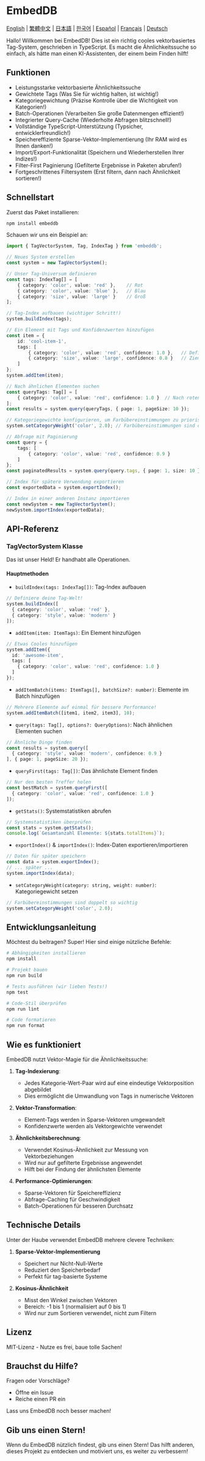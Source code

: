 # EmbedDB

[English](README.md) | [繁體中文](README.zh-TW.md) | [日本語](README.ja.md) | [한국어](README.ko.md) | [Español](README.es.md) | [Français](README.fr.md) | [Deutsch](README.de.md)

Hallo! Willkommen bei EmbedDB! Dies ist ein richtig cooles vektorbasiertes Tag-System, geschrieben in TypeScript. Es macht die Ähnlichkeitssuche so einfach, als hätte man einen KI-Assistenten, der einem beim Finden hilft! 

## Funktionen

- Leistungsstarke vektorbasierte Ähnlichkeitssuche
- Gewichtete Tags (Was Sie für wichtig halten, ist wichtig!)
- Kategoriegewichtung (Präzise Kontrolle über die Wichtigkeit von Kategorien!)
- Batch-Operationen (Verarbeiten Sie große Datenmengen effizient!)
- Integrierter Query-Cache (Wiederholte Abfragen blitzschnell!)
- Vollständige TypeScript-Unterstützung (Typsicher, entwicklerfreundlich!)
- Speichereffiziente Sparse-Vektor-Implementierung (Ihr RAM wird es Ihnen danken!)
- Import/Export-Funktionalität (Speichern und Wiederherstellen Ihrer Indizes!)
- Filter-First Paginierung (Gefilterte Ergebnisse in Paketen abrufen!)
- Fortgeschrittenes Filtersystem (Erst filtern, dann nach Ähnlichkeit sortieren!)

## Schnellstart

Zuerst das Paket installieren:
```bash
npm install embeddb
```

Schauen wir uns ein Beispiel an:

```typescript
import { TagVectorSystem, Tag, IndexTag } from 'embeddb';

// Neues System erstellen
const system = new TagVectorSystem();

// Unser Tag-Universum definieren
const tags: IndexTag[] = [
    { category: 'color', value: 'red' },    // Rot
    { category: 'color', value: 'blue' },   // Blau
    { category: 'size', value: 'large' }    // Groß
];

// Tag-Index aufbauen (wichtiger Schritt!)
system.buildIndex(tags);

// Ein Element mit Tags und Konfidenzwerten hinzufügen
const item = {
    id: 'cool-item-1',
    tags: [
        { category: 'color', value: 'red', confidence: 1.0 },   // Definitiv rot!
        { category: 'size', value: 'large', confidence: 0.8 }   // Ziemlich groß
    ]
};
system.addItem(item);

// Nach ähnlichen Elementen suchen
const queryTags: Tag[] = [
    { category: 'color', value: 'red', confidence: 1.0 }  // Nach roten Dingen suchen
];
const results = system.query(queryTags, { page: 1, pageSize: 10 });

// Kategoriegewichte konfigurieren, um Farbübereinstimmungen zu priorisieren
system.setCategoryWeight('color', 2.0); // Farbübereinstimmungen sind doppelt so wichtig

// Abfrage mit Paginierung
const query = {
    tags: [
        { category: 'color', value: 'red', confidence: 0.9 }
    ]
};
const paginatedResults = system.query(query.tags, { page: 1, size: 10 }); // Die ersten 10 Ergebnisse abrufen

// Index für spätere Verwendung exportieren
const exportedData = system.exportIndex();

// Index in einer anderen Instanz importieren
const newSystem = new TagVectorSystem();
newSystem.importIndex(exportedData);
```

## API-Referenz

### TagVectorSystem Klasse

Das ist unser Held! Er handhabt alle Operationen.

#### Hauptmethoden

-  `buildIndex(tags: IndexTag[])`: Tag-Index aufbauen
  ```typescript
  // Definiere deine Tag-Welt!
  system.buildIndex([
    { category: 'color', value: 'red' },
    { category: 'style', value: 'modern' }
  ]);
  ```

-  `addItem(item: ItemTags)`: Ein Element hinzufügen
  ```typescript
  // Etwas Cooles hinzufügen
  system.addItem({
    id: 'awesome-item',
    tags: [
      { category: 'color', value: 'red', confidence: 1.0 }
    ]
  });
  ```

-  `addItemBatch(items: ItemTags[], batchSize?: number)`: Elemente im Batch hinzufügen
  ```typescript
  // Mehrere Elemente auf einmal für bessere Performance!
  system.addItemBatch([item1, item2, item3], 10);
  ```

-  `query(tags: Tag[], options?: QueryOptions)`: Nach ähnlichen Elementen suchen
  ```typescript
  // Ähnliche Dinge finden
  const results = system.query([
    { category: 'style', value: 'modern', confidence: 0.9 }
  ], { page: 1, pageSize: 20 });
  ```

-  `queryFirst(tags: Tag[])`: Das ähnlichste Element finden
  ```typescript
  // Nur den besten Treffer holen
  const bestMatch = system.queryFirst([
    { category: 'color', value: 'red', confidence: 1.0 }
  ]);
  ```

-  `getStats()`: Systemstatistiken abrufen
  ```typescript
  // Systemstatistiken überprüfen
  const stats = system.getStats();
  console.log(`Gesamtanzahl Elemente: ${stats.totalItems}`);
  ```

-  `exportIndex()` & `importIndex()`: Index-Daten exportieren/importieren
  ```typescript
  // Daten für später speichern
  const data = system.exportIndex();
  // ... später ...
  system.importIndex(data);
  ```

-  `setCategoryWeight(category: string, weight: number)`: Kategoriegewicht setzen
  ```typescript
  // Farbübereinstimmungen sind doppelt so wichtig
  system.setCategoryWeight('color', 2.0);
  ```

## Entwicklungsanleitung

Möchtest du beitragen? Super! Hier sind einige nützliche Befehle:

```bash
# Abhängigkeiten installieren
npm install

# Projekt bauen
npm run build

# Tests ausführen (wir lieben Tests!)
npm test

# Code-Stil überprüfen
npm run lint

# Code formatieren
npm run format
```

## Wie es funktioniert

EmbedDB nutzt Vektor-Magie für die Ähnlichkeitssuche:

1.  **Tag-Indexierung**:
    - Jedes Kategorie-Wert-Paar wird auf eine eindeutige Vektorposition abgebildet
    - Dies ermöglicht die Umwandlung von Tags in numerische Vektoren

2.  **Vektor-Transformation**:
    - Element-Tags werden in Sparse-Vektoren umgewandelt
    - Konfidenzwerte werden als Vektorgewichte verwendet

3.  **Ähnlichkeitsberechnung**:
    - Verwendet Kosinus-Ähnlichkeit zur Messung von Vektorbeziehungen
    - Wird nur auf gefilterte Ergebnisse angewendet
    - Hilft bei der Findung der ähnlichsten Elemente

4.  **Performance-Optimierungen**:
    - Sparse-Vektoren für Speichereffizienz
    - Abfrage-Caching für Geschwindigkeit
    - Batch-Operationen für besseren Durchsatz

## Technische Details

Unter der Haube verwendet EmbedDB mehrere clevere Techniken:

1. **Sparse-Vektor-Implementierung**
   - Speichert nur Nicht-Null-Werte
   - Reduziert den Speicherbedarf
   - Perfekt für tag-basierte Systeme

2. **Kosinus-Ähnlichkeit**
   - Misst den Winkel zwischen Vektoren
   - Bereich: -1 bis 1 (normalisiert auf 0 bis 1)
   - Wird nur zum Sortieren verwendet, nicht zum Filtern

## Lizenz

MIT-Lizenz - Nutze es frei, baue tolle Sachen!

## Brauchst du Hilfe?

Fragen oder Vorschläge?
- Öffne ein Issue
- Reiche einen PR ein

Lass uns EmbedDB noch besser machen! 

## Gib uns einen Stern!

Wenn du EmbedDB nützlich findest, gib uns einen Stern! Das hilft anderen, dieses Projekt zu entdecken und motiviert uns, es weiter zu verbessern!

